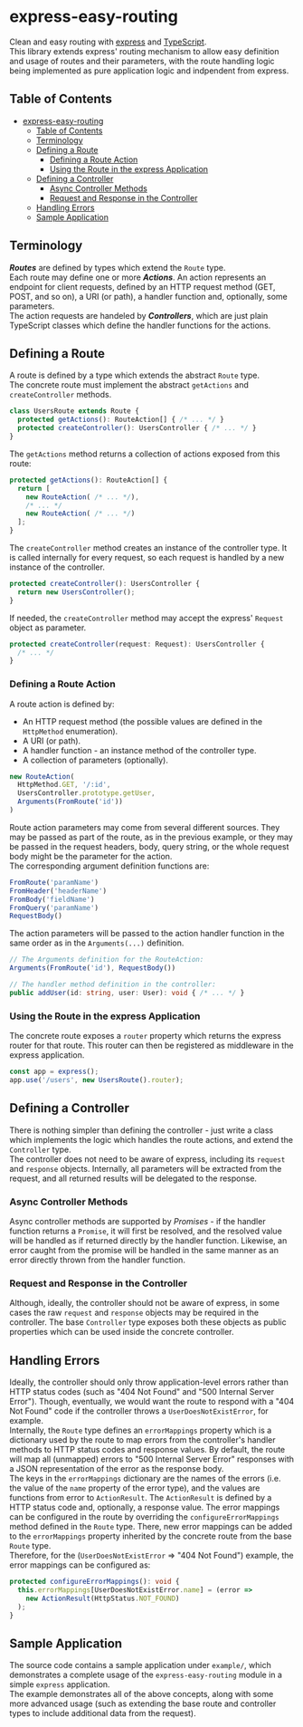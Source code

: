 # express-easy-routing
Clean and easy routing with [express](https://expressjs.com/) and [TypeScript](https://www.typescriptlang.org/).  
This library extends express' routing mechanism to allow easy definition and usage of routes and their parameters, with the route handling logic being implemented as pure application logic and indpendent from express.

## Table of Contents
- [express-easy-routing](#express-easy-routing)
  * [Table of Contents](#table-of-contents)
  * [Terminology](#terminology)
  * [Defining a Route](#defining-a-route)
    + [Defining a Route Action](#defining-a-route-action)
    + [Using the Route in the express Application](#using-the-route-in-the-express-application)
  * [Defining a Controller](#defining-a-controller)
    + [Async Controller Methods](#async-controller-methods)
    + [Request and Response in the Controller](#request-and-response-in-the-controller)
  * [Handling Errors](#handling-errors)
  * [Sample Application](#sample-application)

## Terminology
***Routes*** are defined by types which extend the `Route` type.  
Each route may define one or more ***Actions***. An action represents an endpoint for client requests, defined by an HTTP request method (GET, POST, and so on), a URI (or path), a handler function and, optionally, some parameters.  
The action requests are handeled by ***Controllers***, which are just plain TypeScript classes which define the handler functions for the actions.

## Defining a Route
A route is defined by a type which extends the abstract `Route` type.  
The concrete route must implement the abstract `getActions` and `createController` methods.
```ts
class UsersRoute extends Route {
  protected getActions(): RouteAction[] { /* ... */ }
  protected createController(): UsersController { /* ... */ }
}
```
The `getActions` method returns a collection of actions exposed from this route:
```ts
protected getActions(): RouteAction[] {
  return [
    new RouteAction( /* ... */),
    /* ... */
    new RouteAction( /* ... */)
  ];
}
```
The `createController` method creates an instance of the controller type. It is called internally for every request, so each request is handled by a new instance of the controller.  
```ts
protected createController(): UsersController {
  return new UsersController();
}
```
If needed, the `createController` method may accept the express' `Request` object as parameter.
```ts
protected createController(request: Request): UsersController {
  /* ... */
}
```
### Defining a Route Action
A route action is defined by:
- An HTTP request method (the possible values are defined in the `HttpMethod` enumeration).
- A URI (or path).
- A handler function - an instance method of the controller type.
- A collection of parameters (optionally).

```ts
new RouteAction(
  HttpMethod.GET, '/:id',
  UsersController.prototype.getUser,
  Arguments(FromRoute('id'))
)
```
Route action parameters may come from several different sources. They may be passed as part of the route, as in the previous example, or they may be passed in the request headers, body, query string, or the whole request body might be the parameter for the action.  
The corresponding argument definition functions are:
```ts
FromRoute('paramName')
FromHeader('headerName')
FromBody('fieldName')
FromQuery('paramName')
RequestBody()
```
The action parameters will be passed to the action handler function in the same order as in the `Arguments(...)` definition.
```ts
// The Arguments definition for the RouteAction:
Arguments(FromRoute('id'), RequestBody())

// The handler method definition in the controller:
public addUser(id: string, user: User): void { /* ... */ }
```

### Using the Route in the express Application
The concrete route exposes a `router` property which returns the express router for that route. This router can then be registered as middleware in the express application.
```ts
const app = express();
app.use('/users', new UsersRoute().router);
```

## Defining a Controller
There is nothing simpler than defining the controller - just write a class which implements the logic which handles the route actions, and extend the `Controller` type.  
The controller does not need to be aware of express, including its `request` and `response` objects. Internally, all parameters will be extracted from the request, and all returned results will be delegated to the response.

### Async Controller Methods
Async controller methods are supported by *Promises* - if the handler function returns a `Promise`, it will first be resolved, and the resolved value will be handled as if returned directly by the handler function. Likewise, an error caught from the promise will be handled in the same manner as an error directly thrown from the handler function.

### Request and Response in the Controller
Although, ideally, the controller should not be aware of express, in some cases the raw `request` and `response` objects may be required in the controller. The base `Controller` type exposes both these objects as public properties which can be used inside the concrete controller.

## Handling Errors
Ideally, the controller should only throw application-level errors rather than HTTP status codes (such as "404 Not Found" and "500 Internal Server Error"). Though, eventually, we would want the route to respond with a "404 Not Found" code if the controller throws a `UserDoesNotExistError`, for example.  
Internally, the `Route` type defines an `errorMappings` property which is a dictionary used by the route to map errors from the controller's handler methods to HTTP status codes and response values. By default, the route will map all (unmapped) errors to "500 Internal Server Error" responses with a JSON representation of the error as the response body.  
The keys in the `errorMappings` dictionary are the names of the errors (i.e. the value of the `name` property of the error type), and the values are functions from error to `ActionResult`. The `ActionResult` is defined by a HTTP status code and, optionally, a response value.
The error mappings can be configured in the route by overriding the `configureErrorMappings` method defined in the `Route` type. There, new error mappings can be added to the `errorMappings` property inherited by the concrete route from the base `Route` type.  
Therefore, for the (`UserDoesNotExistError` => "404 Not Found") example, the error mappings can be configured as:
```ts
protected configureErrorMappings(): void {
  this.errorMappings[UserDoesNotExistError.name] = (error => 
    new ActionResult(HttpStatus.NOT_FOUND)
  );
}
```

## Sample Application
The source code contains a sample application under `example/`, which demonstrates a complete usage of the `express-easy-routing` module in a simple `express` application.  
The example demonstrates all of the above concepts, along with some more advanced usage (such as extending the base route and controller types to include additional data from the request).
